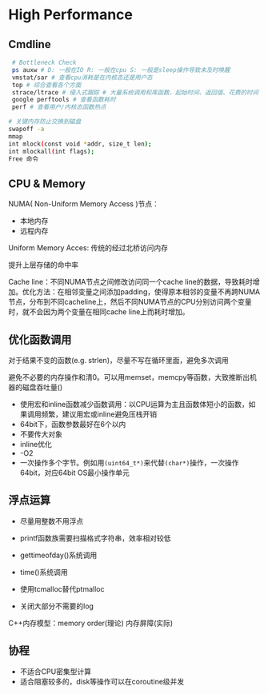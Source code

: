# High Performance



## Cmdline

```bash
 # Bottleneck Check
 ps auxw # D: 一般在IO R: 一般在cpu S: 一般是sleep操作导致未及时唤醒
 vmstat/sar # 查看cpu消耗是在内核态还是用户态
 top # 综合查看各个方面
 strace/ltrace # 侵入式跟踪 # 大量系统调用和库函数，起始时间、返回值、花费的时间 # 会使进程变慢，每次调用话费的时间较实际情况大很多
 google perftools # 查看函数耗时
 perf # 查看用户/内核态函数热点
```

```bash
# 关键内存防止交换到磁盘
swapoff -a
mmap
int mlock(const void *addr, size_t len);
int mlockall(int flags);
Free 命令
```



## CPU & Memory

NUMA( Non-Uniform Memory Access )节点：

- 本地内存
- 远程内存

Uniform Memory Acces: 传统的经过北桥访问内存



提升上层存储的命中率

Cache line：不同NUMA节点之间修改访问同一个cache line的数据，导致耗时增加。优化方法：在相邻变量之间添加padding，使得原本相邻的变量不再跨NUMA节点，分布到不同cacheline上，然后不同NUMA节点的CPU分别访问两个变量时，就不会因为两个变量在相同cache line上而耗时增加。

## 优化函数调用

对于结果不变的函数(e.g. strlen)，尽量不写在循环里面，避免多次调用

避免不必要的内存操作和清0。可以用memset，memcpy等函数，大致推断出机器的磁盘吞吐量()

- 使用宏和inline函数减少函数调用：以CPU运算为主且函数体短小的函数，如果调用频繁，建议用宏或inline避免压栈开销
- 64bit下，函数参数最好在6个以内
- 不要传大对象
- inline优化
- -O2
- 一次操作多个字节。例如用`(uint64_t*)`来代替`(char*)`操作，一次操作64bit，对应64bit OS最小操作单元

## 浮点运算

- 尽量用整数不用浮点
- printf函数族需要扫描格式字符串，效率相对较低
- gettimeofday()系统调用
- time()系统调用



- 使用tcmalloc替代ptmalloc
- 关闭大部分不需要的log



C++内存模型：memory order(理论) 内存屏障(实际)

## 协程

- 不适合CPU密集型计算
- 适合阻塞较多的，disk等操作可以在coroutine级并发